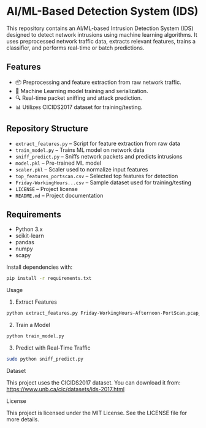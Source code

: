 # AI/ML-Based Detection System (IDS)

This repository contains an AI/ML-based Intrusion Detection System (IDS) designed to detect network intrusions using machine learning algorithms. It uses preprocessed network traffic data, extracts relevant features, trains a classifier, and performs real-time or batch predictions.

## Features

- 📦 Preprocessing and feature extraction from raw network traffic.
- 🧠 Machine Learning model training and serialization.
- 🔍 Real-time packet sniffing and attack prediction.
- 📊 Utilizes CICIDS2017 dataset for training/testing.

## Repository Structure

- `extract_features.py` – Script for feature extraction from raw data  
- `train_model.py` – Trains ML model on network data  
- `sniff_predict.py` – Sniffs network packets and predicts intrusions  
- `model.pkl` – Pre-trained ML model  
- `scaler.pkl` – Scaler used to normalize input features  
- `top_features_portscan.csv` – Selected top features for detection  
- `Friday-WorkingHours...csv` – Sample dataset used for training/testing  
- `LICENSE` – Project license  
- `README.md` – Project documentation  

## Requirements

- Python 3.x
- scikit-learn
- pandas
- numpy
- scapy

Install dependencies with:

```bash
pip install -r requirements.txt
```

Usage

1. Extract Features
```bash
python extract_features.py Friday-WorkingHours-Afternoon-PortScan.pcap_ISCX.csv
```

2. Train a Model
```bash
python train_model.py
```

3. Predict with Real-Time Traffic
```bash
sudo python sniff_predict.py
```

Dataset

This project uses the CICIDS2017 dataset. You can download it from:
https://www.unb.ca/cic/datasets/ids-2017.html

License

This project is licensed under the MIT License. See the LICENSE file for more details.